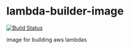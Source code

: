 # lambda-builder-image

[![Build
Status](https://travis-ci.org/bsdlp/lambda-builder-image.svg?branch=master)](https://travis-ci.org/bsdlp/lambda-builder-image)

image for building aws lambdas
